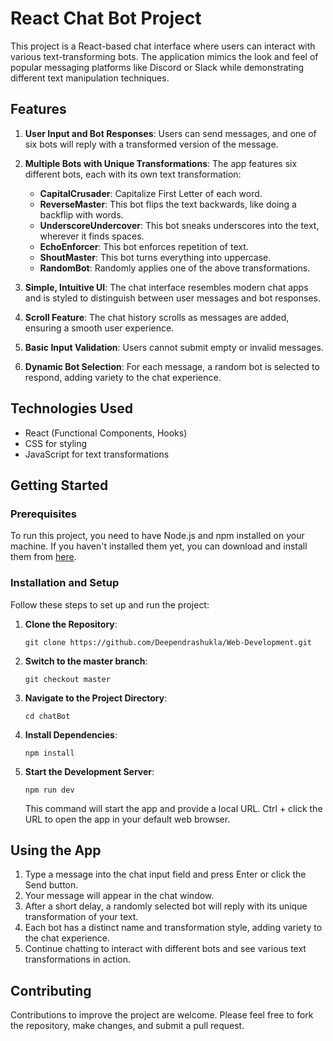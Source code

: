 # React Chat Bot Project

This project is a React-based chat interface where users can interact with various text-transforming bots. The application mimics the look and feel of popular messaging platforms like Discord or Slack while demonstrating different text manipulation techniques.

## Features

1. **User Input and Bot Responses**: Users can send messages, and one of six bots will reply with a transformed version of the message.

2. **Multiple Bots with Unique Transformations**: The app features six different bots, each with its own text transformation:
   - **CapitalCrusader**: Capitalize First Letter of each word.
   - **ReverseMaster**: This bot flips the text backwards, like doing a backflip with words.
   - **UnderscoreUndercover**: This bot sneaks underscores into the text, wherever it finds spaces.
   - **EchoEnforcer**: This bot enforces repetition of text.
   - **ShoutMaster**: This bot turns everything into uppercase.
   - **RandomBot**: Randomly applies one of the above transformations.

3. **Simple, Intuitive UI**: The chat interface resembles modern chat apps and is styled to distinguish between user messages and bot responses.

4. **Scroll Feature**: The chat history scrolls as messages are added, ensuring a smooth user experience.

5. **Basic Input Validation**: Users cannot submit empty or invalid messages.

6. **Dynamic Bot Selection**: For each message, a random bot is selected to respond, adding variety to the chat experience.

## Technologies Used

- React (Functional Components, Hooks)
- CSS for styling
- JavaScript for text transformations

## Getting Started

### Prerequisites

To run this project, you need to have Node.js and npm installed on your machine. If you haven't installed them yet, you can download and install them from [here](https://nodejs.org/).

### Installation and Setup

Follow these steps to set up and run the project:

1. **Clone the Repository**: 
   ```
   git clone https://github.com/Deependrashukla/Web-Development.git
   ```
2. **Switch to the master branch**:
   ```
   git checkout master
   ```

3. **Navigate to the Project Directory**:
   ```
   cd chatBot
   ```

4. **Install Dependencies**:
   ```
   npm install
   ```

5. **Start the Development Server**:
   ```
   npm run dev
   ```
   This command will start the app and provide a local URL. Ctrl + click the URL to open the app in your default web browser.

## Using the App

1. Type a message into the chat input field and press Enter or click the Send button.
2. Your message will appear in the chat window.
3. After a short delay, a randomly selected bot will reply with its unique transformation of your text.
4. Each bot has a distinct name and transformation style, adding variety to the chat experience.
5. Continue chatting to interact with different bots and see various text transformations in action.

## Contributing

Contributions to improve the project are welcome. Please feel free to fork the repository, make changes, and submit a pull request.
